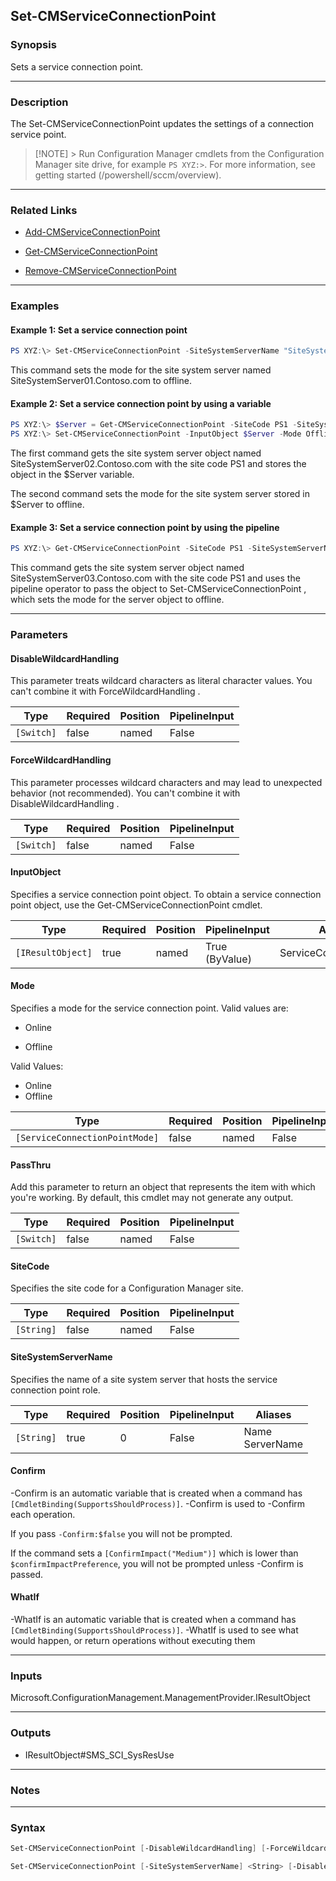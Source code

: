 Set-CMServiceConnectionPoint
----------------------------




### Synopsis
Sets a service connection point.



---


### Description

The Set-CMServiceConnectionPoint updates the settings of a connection service point.



> [!NOTE] > Run Configuration Manager cmdlets from the Configuration Manager site drive, for example `PS XYZ:>`. For more information, see getting started (/powershell/sccm/overview).



---


### Related Links
* [Add-CMServiceConnectionPoint](Add-CMServiceConnectionPoint)



* [Get-CMServiceConnectionPoint](Get-CMServiceConnectionPoint)



* [Remove-CMServiceConnectionPoint](Remove-CMServiceConnectionPoint)





---


### Examples
#### Example 1: Set a service connection point
```PowerShell
PS XYZ:\> Set-CMServiceConnectionPoint -SiteSystemServerName "SiteSystemServer01.Contoso.com" -SiteCode PS1 -Mode Offline
```
This command sets the mode for the site system server named SiteSystemServer01.Contoso.com to offline.
#### Example 2: Set a service connection point by using a variable
```PowerShell
PS XYZ:\> $Server = Get-CMServiceConnectionPoint -SiteCode PS1 -SiteSystemServerName "SiteSystemServer02.Contoso.com"
PS XYZ:\> Set-CMServiceConnectionPoint -InputObject $Server -Mode Offline
```
The first command gets the site system server object named SiteSystemServer02.Contoso.com with the site code PS1 and stores the object in the $Server variable.


The second command sets the mode for the site system server stored in $Server to offline.
#### Example 3: Set a service connection point by using the pipeline
```PowerShell
PS XYZ:\> Get-CMServiceConnectionPoint -SiteCode PS1 -SiteSystemServerName "SiteSystemServer03.Contoso.com" | Set-CMServiceConnectionPoint -Mode Offline
```
This command gets the site system server object named SiteSystemServer03.Contoso.com with the site code PS1 and uses the pipeline operator to pass the object to Set-CMServiceConnectionPoint , which sets the mode for the server object to offline.


---


### Parameters
#### **DisableWildcardHandling**

This parameter treats wildcard characters as literal character values. You can't combine it with ForceWildcardHandling .






|Type      |Required|Position|PipelineInput|
|----------|--------|--------|-------------|
|`[Switch]`|false   |named   |False        |



#### **ForceWildcardHandling**

This parameter processes wildcard characters and may lead to unexpected behavior (not recommended). You can't combine it with DisableWildcardHandling .






|Type      |Required|Position|PipelineInput|
|----------|--------|--------|-------------|
|`[Switch]`|false   |named   |False        |



#### **InputObject**

Specifies a service connection point object. To obtain a service connection point object, use the Get-CMServiceConnectionPoint cmdlet.






|Type             |Required|Position|PipelineInput |Aliases               |
|-----------------|--------|--------|--------------|----------------------|
|`[IResultObject]`|true    |named   |True (ByValue)|ServiceConnectionPoint|



#### **Mode**

Specifies a mode for the service connection point. Valid values are:


* Online


* Offline



Valid Values:

* Online
* Offline






|Type                          |Required|Position|PipelineInput|
|------------------------------|--------|--------|-------------|
|`[ServiceConnectionPointMode]`|false   |named   |False        |



#### **PassThru**

Add this parameter to return an object that represents the item with which you're working. By default, this cmdlet may not generate any output.






|Type      |Required|Position|PipelineInput|
|----------|--------|--------|-------------|
|`[Switch]`|false   |named   |False        |



#### **SiteCode**

Specifies the site code for a Configuration Manager site.






|Type      |Required|Position|PipelineInput|
|----------|--------|--------|-------------|
|`[String]`|false   |named   |False        |



#### **SiteSystemServerName**

Specifies the name of a site system server that hosts the service connection point role.






|Type      |Required|Position|PipelineInput|Aliases            |
|----------|--------|--------|-------------|-------------------|
|`[String]`|true    |0       |False        |Name<br/>ServerName|



#### **Confirm**
-Confirm is an automatic variable that is created when a command has ```[CmdletBinding(SupportsShouldProcess)]```.
-Confirm is used to -Confirm each operation.

If you pass ```-Confirm:$false``` you will not be prompted.


If the command sets a ```[ConfirmImpact("Medium")]``` which is lower than ```$confirmImpactPreference```, you will not be prompted unless -Confirm is passed.

#### **WhatIf**
-WhatIf is an automatic variable that is created when a command has ```[CmdletBinding(SupportsShouldProcess)]```.
-WhatIf is used to see what would happen, or return operations without executing them


---


### Inputs
Microsoft.ConfigurationManagement.ManagementProvider.IResultObject





---


### Outputs
* IResultObject#SMS_SCI_SysResUse






---


### Notes




---


### Syntax
```PowerShell
Set-CMServiceConnectionPoint [-DisableWildcardHandling] [-ForceWildcardHandling] -InputObject <IResultObject> [-Mode {Online | Offline}] [-PassThru] [-Confirm] [-WhatIf] [<CommonParameters>]
```
```PowerShell
Set-CMServiceConnectionPoint [-SiteSystemServerName] <String> [-DisableWildcardHandling] [-ForceWildcardHandling] [-Mode {Online | Offline}] [-PassThru] [-SiteCode <String>] [-Confirm] [-WhatIf] [<CommonParameters>]
```
